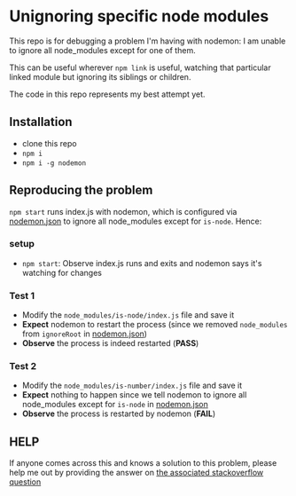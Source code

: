 # Unignoring specific node modules

This repo is for debugging a problem I'm having with nodemon: I am unable to ignore all node_modules except for one of them.

This can be useful wherever `npm link` is useful, watching that particular linked module but ignoring its siblings or children.

The code in this repo represents my best attempt yet.

## Installation

- clone this repo
- `npm i`
- `npm i -g nodemon`

## Reproducing the problem

`npm start` runs index.js with nodemon, which is configured via [nodemon.json](nodemon.json) to ignore all node_modules except for `is-node`. Hence:

### setup
- `npm start`: Observe index.js runs and exits and nodemon says it's watching for changes

### Test 1
- Modify the `node_modules/is-node/index.js` file and save it
- **Expect** nodemon to restart the process (since we removed `node_modules` from `ignoreRoot` in [nodemon.json](nodemon.json))
- **Observe** the process is indeed restarted (**PASS**)

### Test 2
- Modify the `node_modules/is-number/index.js` file and save it
- **Expect** nothing to happen since we tell nodemon to ignore all node_modules except for `is-node` in [nodemon.json](nodemon.json)
- **Observe** the process is restarted by nodemon (**FAIL**)

## HELP

If anyone comes across this and knows a solution to this problem, please help me out by providing the answer on [the associated stackoverflow question](http://stackoverflow.com/questions/43189360/how-can-i-tell-nodemon-to-ignore-all-node-modules-except-for-one-directory)

